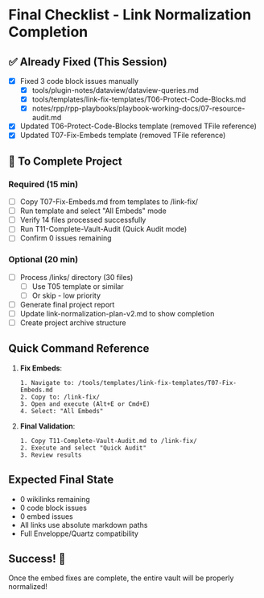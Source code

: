 # Final Checklist - Link Normalization Completion

## ✅ Already Fixed (This Session)
- [x] Fixed 3 code block issues manually
  - [x] tools/plugin-notes/dataview/dataview-queries.md
  - [x] tools/templates/link-fix-templates/T06-Protect-Code-Blocks.md  
  - [x] notes/rpp/rpp-playbooks/playbook-working-docs/07-resource-audit.md
- [x] Updated T06-Protect-Code-Blocks template (removed TFile reference)
- [x] Updated T07-Fix-Embeds template (removed TFile reference)

## 🔄 To Complete Project

### Required (15 min)
- [ ] Copy T07-Fix-Embeds.md from templates to /link-fix/
- [ ] Run template and select "All Embeds" mode
- [ ] Verify 14 files processed successfully
- [ ] Run T11-Complete-Vault-Audit (Quick Audit mode)
- [ ] Confirm 0 issues remaining

### Optional (20 min)
- [ ] Process /links/ directory (30 files)
  - [ ] Use T05 template or similar
  - [ ] Or skip - low priority
- [ ] Generate final project report
- [ ] Update link-normalization-plan-v2.md to show completion
- [ ] Create project archive structure

## Quick Command Reference

1. **Fix Embeds**:
   ```
   1. Navigate to: /tools/templates/link-fix-templates/T07-Fix-Embeds.md
   2. Copy to: /link-fix/
   3. Open and execute (Alt+E or Cmd+E)
   4. Select: "All Embeds"
   ```

2. **Final Validation**:
   ```
   1. Copy T11-Complete-Vault-Audit.md to /link-fix/
   2. Execute and select "Quick Audit"
   3. Review results
   ```

## Expected Final State
- 0 wikilinks remaining
- 0 code block issues  
- 0 embed issues
- All links use absolute markdown paths
- Full Enveloppe/Quartz compatibility

## Success! 🎉
Once the embed fixes are complete, the entire vault will be properly normalized!